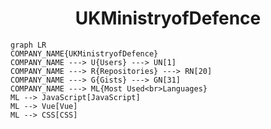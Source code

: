 <h1 align="center">UKMinistryofDefence</h1>

```mermaid
graph LR
COMPANY_NAME{UKMinistryofDefence}
COMPANY_NAME ---> U{Users} ---> UN[1]
COMPANY_NAME ---> R{Repositories} ---> RN[20]
COMPANY_NAME ---> G{Gists} ---> GN[31]
COMPANY_NAME ---> ML{Most Used<br>Languages}
ML --> JavaScript[JavaScript]
ML --> Vue[Vue]
ML --> CSS[CSS]
```
